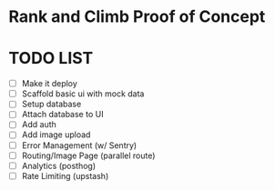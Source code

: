 # Rank and Climb Proof of Concept

# TODO LIST

- [ ] Make it deploy
- [ ] Scaffold basic ui with mock data
- [ ] Setup database
- [ ] Attach database to UI
- [ ] Add auth
- [ ] Add image upload
- [ ] Error Management (w/ Sentry)
- [ ] Routing/Image Page (parallel route)
- [ ] Analytics (posthog)
- [ ] Rate Limiting (upstash)